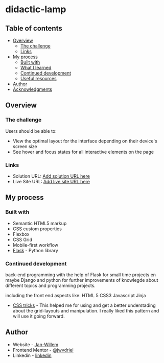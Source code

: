 # didactic-lamp

## Table of contents

- [Overview](#overview)
  - [The challenge](#the-challenge)
  - [Links](#links)
- [My process](#my-process)
  - [Built with](#built-with)
  - [What I learned](#what-i-learned)
  - [Continued development](#continued-development)
  - [Useful resources](#useful-resources)
- [Author](#author)
- [Acknowledgments](#acknowledgments)

## Overview

### The challenge

Users should be able to:

- View the optimal layout for the interface depending on their device's screen size
- See hover and focus states for all interactive elements on the page

### Links

- Solution URL: [Add solution URL here](https://your-solution-url.com)
- Live Site URL: [Add live site URL here](https://your-live-site-url.com)

## My process

### Built with

- Semantic HTML5 markup
- CSS custom properties
- Flexbox
- CSS Grid
- Mobile-first workflow
- [Flask](https://flask.palletsprojects.com) - Python library


### Continued development

back-end programming with the help of Flask for small time projects en maybe Django and python for further improvements of knowlegde about different topics and programming projects.

including the front end aspects like:
HTML 5
CSS3 
Javascript
Jinja

- [CSS tricks](https://css-tricks-com) - This helped me for using and get a better understading about the grid-layouts and manipulation. I really   liked this pattern and will use it going forward.

## Author

- Website - [Jan-Willem]()
- Frontend Mentor - [@jwvdriel](https://www.frontendmentor.io/profile/jwvdriel)
- Linkedin - [linkedin](https://www.linkedin.com/in/jan-willem-van-driel-04480029)
